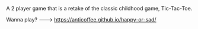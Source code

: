 A 2 player game that is a retake of the classic childhood game, Tic-Tac-Toe.

Wanna play? ---> https://anticoffee.github.io/happy-or-sad/
